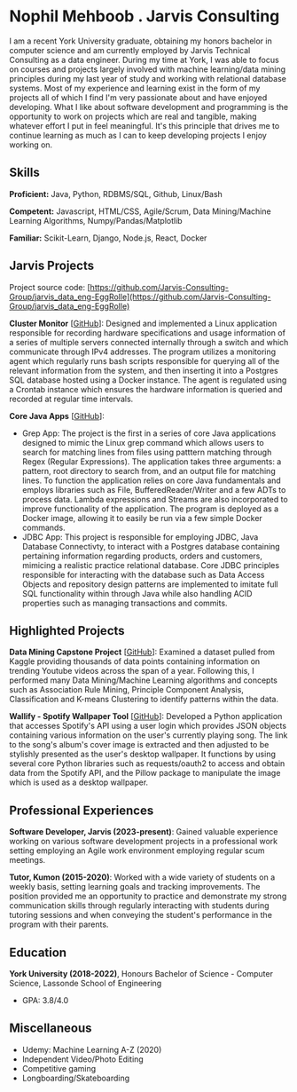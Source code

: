 # Nophil Mehboob . Jarvis Consulting

I am a recent York University graduate, obtaining my honors bachelor in computer science and am currently employed by Jarvis Technical Consulting as a data engineer. During my time at York, I was able to focus on courses and projects largely involved with machine learning/data mining principles during my last year of study and working with relational database systems. Most of my experience and learning exist in the form of my projects all of which I find I'm very passionate about and have enjoyed developing. What I like about software development and programming is the opportunity to work on projects which are real and tangible, making whatever effort I put in feel meaningful. It's this principle that drives me to continue learning as much as I can to keep developing projects I enjoy working on.

## Skills

**Proficient:** Java, Python, RDBMS/SQL, Github, Linux/Bash

**Competent:** Javascript, HTML/CSS, Agile/Scrum, Data Mining/Machine Learning Algorithms, Numpy/Pandas/Matplotlib

**Familiar:** Scikit-Learn, Django, Node.js, React, Docker

## Jarvis Projects

Project source code: [https://github.com/Jarvis-Consulting-Group/jarvis_data_eng-EggRolle](https://github.com/Jarvis-Consulting-Group/jarvis_data_eng-EggRolle)


**Cluster Monitor** [[GitHub](https://github.com/Jarvis-Consulting-Group/jarvis_data_eng-EggRolle/tree/master/linux_sql)]: Designed and implemented a Linux application responsible for recording hardware specifications and usage information of a series of multiple servers connected internally through a switch and which communicate through IPv4 addresses. The program utilizes a monitoring agent which regularly runs bash scripts responsible for querying all of the relevant information from the system, and then inserting it into a Postgres SQL database hosted using a Docker instance. The agent is regulated using a Crontab instance which ensures the hardware information is queried and recorded at regular time intervals.

**Core Java Apps** [[GitHub](https://github.com/Jarvis-Consulting-Group/jarvis_data_eng-EggRolle/tree/master/core_java)]:
      
  - Grep App: The project is the first in a series of core Java applications designed to mimic the Linux grep command which allows users to search for matching lines from files using patttern matching through Regex (Regular Expressions). The application takes three arguments: a pattern, root directory to search from, and an output file for matching lines. To function the application relies on core Java fundamentals and employs libraries such as File, BufferedReader/Writer and a few ADTs to process data. Lambda expressions and Streams are also incorporated to improve functionality of the application. The program is deployed as a Docker image, allowing it to easily be run via a few simple Docker commands.
  - JDBC App: This project is responsible for employing JDBC, Java Database Connectivty, to interact with a Postgres database containing pertaining information regarding products, orders and customers, mimicing a realistic practice relational database. Core JDBC principles responsible for interacting with the database such as Data Access Objects and repository design patterns are implemented to imitate full SQL functionality within through Java while also handling ACID properties such as managing transactions and commits.


## Highlighted Projects
**Data Mining Capstone Project** [[GitHub](https://github.com/EggRolle/Trending-Youtube-Analysis)]: Examined a dataset pulled from Kaggle providing thousands of data points containing information on trending Youtube videos across the span of a year. Following this, I performed many Data Mining/Machine Learning algorithms and concepts such as Association Rule Mining, Principle Component Analysis, Classification and K-means Clustering to identify patterns within the data.

**Wallify - Spotify Wallpaper Tool** [[GitHub](https://github.com/EggRolle/Wallify)]: Developed a Python application that accesses Spotify's API using a user login which provides JSON objects containing various information on the user's currently playing song. The link to the song's album's cover image is extracted and then adjusted to be stylishly presented as the user's desktop wallpaper. It functions by using several core Python libraries such as requests/oauth2 to access and obtain data from the Spotify API, and the Pillow package to manipulate the image which is used as a desktop wallpaper.


## Professional Experiences

**Software Developer, Jarvis (2023-present)**: Gained valuable experience working on various software development projects in a professional work setting employing an Agile work environment employing regular scum meetings.

**Tutor, Kumon (2015-2020)**: Worked with a wide variety of students on a weekly basis, setting learning goals and tracking improvements. The position provided me an opportunity to practice and demonstrate my strong communication skills through regularly interacting with students during tutoring sessions and when conveying the student's performance in the program with their parents.


## Education
**York University (2018-2022)**, Honours Bachelor of Science - Computer Science, Lassonde School of Engineering
- GPA: 3.8/4.0


## Miscellaneous
- Udemy: Machine Learning A-Z (2020)
- Independent Video/Photo Editing
- Competitive gaming
- Longboarding/Skateboarding